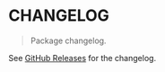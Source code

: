 # CHANGELOG

> Package changelog.

See [GitHub Releases](https://github.com/stdlib-js/math-strided-special-asin-by/releases) for the changelog.